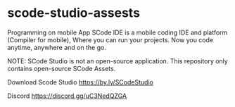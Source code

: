 # scode-studio-assests

Programming on mobile App SCode IDE is a mobile coding IDE and platform (Compiler for mobile), Where you can run your projects. Now you code anytime, anywhere and on the go.

NOTE: SCode Studio is not an open-source application. This repository only contains open-source SCode Assets.

Download
Scode Studio
https://by.ly/SCodeStudio

Discord
https://discord.gg/uC3NedQZGA
